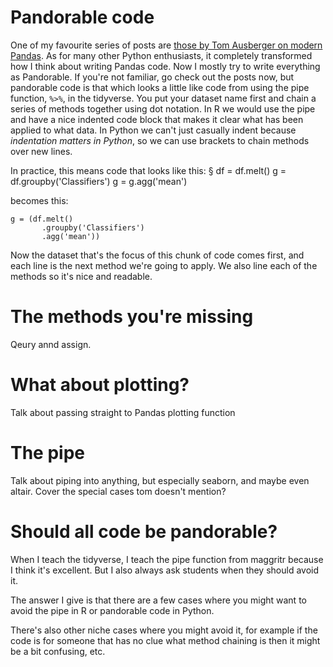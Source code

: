 # Pandorable code
One of my favourite series of posts are [those by Tom Ausberger on modern Pandas](https://tomaugspurger.github.io/modern-1-intro.html). As for many other Python  enthusiasts, it completely transformed how I think about writing Pandas code. Now I mostly try to write everything as Pandorable. If you're not familiar, go check out the posts now, but pandorable code is that which looks a little like code from using the pipe function, `%>%`, in the tidyverse. You put your dataset name first and chain a series of methods together using dot notation. In R we would use the pipe and have a nice indented code block that makes it clear what has been applied to what data. In Python we can't just casually indent because *indentation matters in Python*, so we can use brackets to chain methods over new lines.

In practice, this means code that looks like this:
§
    df = df.melt()
    g = df.groupby('Classifiers')
    g = g.agg('mean')

becomes this:

    g = (df.melt()
           .groupby('Classifiers')
           .agg('mean'))

Now the dataset that's the focus of this chunk of code comes first, and each line is the next method we're going to apply. We also line each of the methods so it's nice and readable.

# The methods you're missing
Qeury annd assign.

# What about plotting?
Talk about passing straight to Pandas plotting function

# The pipe
Talk about piping into anything, but especially seaborn, and maybe even altair. Cover the special cases tom doesn't mention?

# Should all code be pandorable?
When I teach the tidyverse, I teach the pipe function from maggritr because I think it's excellent. But I also always ask students when they should avoid it.

The answer I give is that there are a few cases where you might want to avoid the pipe in R or pandorable code in Python.


There's also other niche cases where you might avoid it, for example if the code is for someone that has no clue what method chaining is then it might be a bit confusing, etc. 